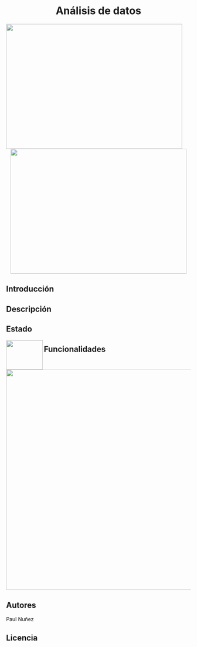 <h1 align="center"> Análisis de  datos </h1>


 <img align="left" width="480" height="340" src="https://github.com/Paul243654/introduccion_analisis_datos/assets/112754073/2f7947e7-6364-462f-b34c-34499d3fd529"> 
 <p align="center">
  <img width="480" height="340" src="https://github.com/Paul243654/introduccion_analisis_datos/assets/112754073/537f4b69-0280-41fa-bb48-5a4125d526c3">   
</p> 


## Introducción


## Descripción


## Estado

 <img align="left" width="100" height="80" src="https://github.com/Paul243654/introduccion_analisis_datos/assets/112754073/6edae162-e778-4d35-88f2-ff594ef7ffde"> 


## Funcionalidades

<p align="center">
  <img width="800" height="600" src="https://github.com/Paul243654/introduccion_analisis_datos/assets/112754073/a36d24ce-a549-4973-9973-ddbef4da84fb">   
</p>   

## Autores
Paul Nuñez

## Licencia

